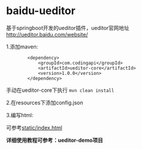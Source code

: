 # baidu-ueditor


基于springboot开发的ueditor插件，ueditor官网地址 http://ueditor.baidu.com/website/

1.添加maven:

```
        <dependency>
            <groupId>com.codingapi</groupId>
            <artifactId>ueditor-core</artifactId>
            <version>1.0.0</version>
        </dependency>

```

手动在ueditor-core下执行 ` mvn clean install `


2.在resources下添加config.json




3.编写html:

可参考[static/index.html](https://github.com/codingapi/ueditor/blob/master/ueditor-demo/src/main/resources/static/index.html)



**详细使用教程可参考：ueditor-demo项目**